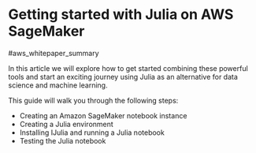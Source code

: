 
# Getting started with Julia on AWS SageMaker

#aws_whitepaper_summary 

In this article we will explore how to get started combining these powerful tools and start an exciting journey using Julia as an alternative for data science and machine learning.

This guide will walk you through the following steps:

- Creating an Amazon SageMaker notebook instance
- Creating a Julia environment
- Installing IJulia and running a Julia notebook
- Testing the Julia notebook
